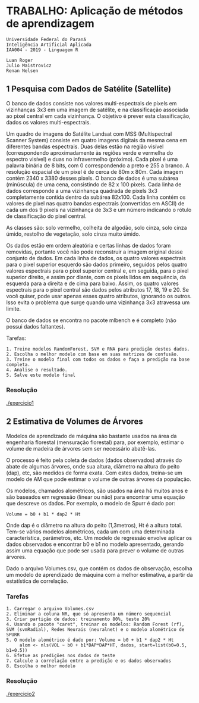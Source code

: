 # TRABALHO: Aplicação de métodos de aprendizagem
```
Universidade Federal do Paraná
Inteligência Artificial Aplicada
IAA004 - 2019 - Linguagem R

Luan Roger
Julio Maistrovicz
Renan Nelsen
```

## 1 Pesquisa com Dados de Satélite (Satellite)

O banco de dados consiste nos valores multi-espectrais de pixels em vizinhanças 3x3 em uma imagem de satélite, e na classificação associada ao pixel central em cada vizinhança. O objetivo é prever esta classificação, dados os valores multi-espectrais.

Um quadro de imagens do Satélite Landsat com MSS (Multispectral Scanner System) consiste em quatro imagens digitais da mesma cena em diferentes bandas espectrais. Duas delas estão na região visível (correspondendo aproximadamente às regiões verde e vermelha do espectro visível) e duas no infravermelho (próximo). Cada pixel é uma palavra binária de 8 bits, com 0 correspondendo a preto e 255 a branco. A resolução espacial de um pixel é de cerca de 80m x 80m. Cada imagem contém 2340 x 3380 desses pixels. O banco de dados é uma subárea (minúscula) de uma cena, consistindo de 82 x 100 pixels. Cada linha de dados corresponde a uma vizinhança quadrada de pixels 3x3 completamente contida dentro da subárea 82x100. Cada linha contém os valores de pixel nas quatro bandas espectrais (convertidas em ASCII) de cada um dos 9 pixels na vizinhança de 3x3 e um número indicando o rótulo de classificação do pixel central.

As classes são: solo vermelho, colheita de algodão, solo cinza, solo cinza úmido, restolho de vegetação, solo cinza muito úmido.

Os dados estão em ordem aleatória e certas linhas de dados foram removidas, portanto você não pode reconstruir a imagem original desse conjunto de dados. Em cada linha de dados, os quatro valores espectrais para o pixel superior esquerdo são dados primeiro, seguidos pelos quatro valores espectrais para o pixel superior central e, em seguida, para o pixel superior direito, e assim por diante, com os pixels lidos em sequência, da esquerda para a direita e de cima para baixo. Assim, os quatro valores espectrais para o pixel central são dados pelos atributos 17, 18, 19 e 20. Se você quiser, pode usar apenas esses quatro atributos, ignorando os outros. Isso evita o problema que surge quando uma vizinhança 3x3 atravessa um limite.

O banco de dados se encontra no pacote mlbench e é completo (não possui dados faltantes).

Tarefas:

    1. Treine modelos RandomForest, SVM e RNA para predição destes dados. 
    2. Escolha o melhor modelo com base em suas matrizes de confusão. 
    3. Treine o modelo final com todos os dados e faça a predição na base completa. 
    4. Analise o resultado.
    5. Salve este modelo final 

### Resolução
[./exercicio1](./exercicio1/)

## 2 Estimativa de Volumes de Árvores

Modelos de aprendizado de máquina são bastante usados na área da engenharia florestal (mensuração florestal) para, por exemplo, estimar o volume de madeira de árvores sem ser necessário abatê-las.

O processo é feito pela coleta de dados (dados observados) através do abate de algumas árvores, onde sua altura, diâmetro na altura do peito (dap), etc, são medidos de forma exata. Com estes dados, treina-se um modelo de AM que pode estimar o volume de outras árvores da população.

Os modelos, chamados alométricos, são usados na área há muitos anos e são baseados em regressão (linear ou não) para encontrar uma equação que descreve os dados. Por exemplo, o modelo de Spurr é dado por:
```
Volume = b0 + b1 * dap2 * Ht
```

Onde dap é o diâmetro na altura do peito (1,3metros), Ht é a altura total. Tem-se vários modelos alométricos, cada um com uma determinada característica, parâmetros, etc. Um modelo de regressão envolve aplicar os dados observados e encontrar b0 e b1 no modelo apresentado, gerando assim uma equação que pode ser usada para prever o volume de outras árvores.

Dado o arquivo Volumes.csv, que contém os dados de observação, escolha um modelo de aprendizado de máquina com a melhor estimativa, a partir da estatística de correlação.

### Tarefas

    1. Carregar o arquivo Volumes.csv
    2. Eliminar a coluna NR, que só apresenta um número sequencial
    3. Criar partição de dados: treinamento 80%, teste 20%
    4. Usando o pacote "caret", treinar os modelos: Random Forest (rf), SVM (svmRadial), Redes Neurais (neuralnet) e o modelo alométrico de SPURR
    5. O modelo alométrico é dado por: Volume = b0 + b1 * dap2 * Ht
         alom <- nls(VOL ~ b0 + b1*DAP*DAP*HT, dados, start=list(b0=0.5, b1=0.5))
    6. Efetue as predições nos dados de teste
    7. Calcule a correlação entre a predição e os dados observados
    8. Escolha o melhor modelo

### Resolução
[./exercicio2](./exercicio2/)
